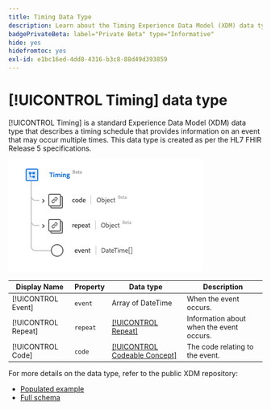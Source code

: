 ```yaml
---
title: Timing Data Type
description: Learn about the Timing Experience Data Model (XDM) data type.
badgePrivateBeta: label="Private Beta" type="Informative"
hide: yes
hidefromtoc: yes
exl-id: e1bc16ed-4dd8-4316-b3c8-88d49d393859
---
```

# [!UICONTROL Timing] data type

[!UICONTROL Timing] is a standard Experience Data Model (XDM) data type that describes a timing schedule that provides information on an event that may occur multiple times. This data type is created as per the HL7 FHIR Release 5 specifications.

![Timing data type structure](../../../images/healthcare/data-types/timing.png)

| Display Name | Property | Data type | Description |
| --- | --- | --- | --- |
| [!UICONTROL Event] | `event` | Array of DateTime | When the event occurs. |
| [!UICONTROL Repeat] | `repeat` | [[!UICONTROL Repeat]](../data-types/repeat.md) | Information about when the event occurs. |
| [!UICONTROL Code] | `code` | [[!UICONTROL Codeable Concept]](../data-types/codeable-concept.md) | The code relating to the event. |

For more details on the data type, refer to the public XDM repository:

* [Populated example](https://github.com/adobe/xdm/blob/master/extensions/industry/healthcare/fhir/datatypes/timing.example.1.json)
* [Full schema](https://github.com/adobe/xdm/blob/master/extensions/industry/healthcare/fhir/datatypes/timing.schema.json)
